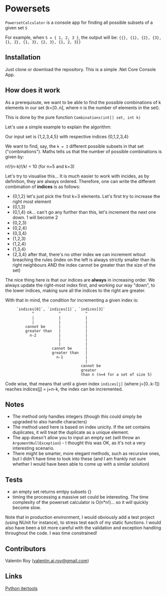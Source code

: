 # Powersets

`PowersetCalculator` is a console app for finding all possible subsets of a given set `S`

For example, when `S = { 1, 2, 3 }`, the output will be: `{{}, {1}, {2}, {3}, {1, 2}, {1, 3}, {2, 3}, {1, 2, 3}}`

## Installation 

Just clone or download the repository. This is a simple .Net Core Console App.

## How does it work

As a prerequisute, we want to be able to find the possible combinations of k elements in our set (k=[0..n], where n is the number of elements in the set).

This is done by the pure function `Combinations(int[] set, int k)`

Let's use a simple example to explain the algorithm: 

Our input set is {1,2,3,4,5} with respective indices {0,1,2,3,4}

We want to find, say, the `k = 3` different possible subsets in that set ("combinations"). Maths tells us that the number of possible combinations is given by:

n!/(n-k)!/k! = 10 (for n=5 and k=3)

Let's try to visualise this... It is much easier to work with incides, as by definition, they are always ordered. Therefore, one can write the different combination of **indices** is as follows:

- {0,1,2} let's just pick the first k=3 elements. Let's first try to increase the right most element
- {0,1,3}
- {0,1,4} ok... can't go any further than this, let's increment the next one down. 1 will become 2
- {0,2,3}
- {0,2,4}
- {0,3,4}
- {1,2,3}
- {1,2,4}
- {1,3,4}
- {2,3,4} after that, there's no other index we can increment witout breaching the rules (index on the left is always strictly smaller than its right neighbours AND the index cannot be greater than the size of the set)

The nice thing here is that our indices are **always** in increasing order. We always update the right-most index first, and working our way "down", to the lower indices, making sure all the indices to the right are greater.

With that in mind, the condition for incrementing a given index is:

         `indices[0]`, `indices[1]`, `indices[3]`
                ^           ^           ^
                |           |           |
                |           |           |                
             cannot be      |           |      
             greater than   |           |
               n-2          |           |
                            |           |
                            |           |
                         cannot be      |
                         greater than   |
                           n-1          |
                                        |
                                      cannot be 
                                      greater 
                                      than n (n=4 for a set of size 5)

Code wise, that means that until a given index `indices[j]` (where j=[0..k-1]) reaches indices[j] = j+n-k, the index can be incremented.

## Notes

- The method only handles integers (though this could simply be upgraded to also handle characters)
- The method used here is based on index unicity. If the set contains duplicates, it will treat the duplicate as a unique element.
- The app doesn't allow you to input an empty set (will throw an `ArgumentNullException`) - I thought this was OK, as it's not a very interesting scenario.
- There might be smarter, more elegant methods, such as recursive ones, but I didn't have time to look into these (and I am frankly not sure whether I would have been able to come up with a similar solution)

## Tests

- an empty set returns emtpy subsets {}
- timing the processing a massive set could be interesting. The time complexity of the powerset calculator is O(n*n!)... so it will quickly become slow.

Note that in production environment, I would obviously add a test project (using NUnit for instance), to stress test each of my static functions. I would also have been a bit more careful with the validation and exception handling throughout the code. I was time constrained! 

## Contributors

Valentin Roy (valentin.aj.roy@gmail.com)

## Links

[Python itertools](https://docs.python.org/2/library/itertools.html#itertools.combinations)
